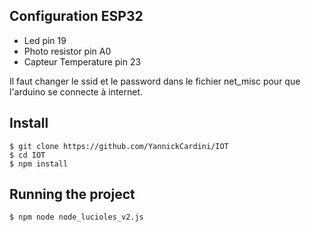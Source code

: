## Configuration ESP32

   - Led pin 19
   - Photo resistor pin A0
   - Capteur Temperature  pin 23
   
   Il faut changer le ssid et le password dans le fichier net_misc pour que l'arduino se connecte à internet.
    

## Install

    $ git clone https://github.com/YannickCardini/IOT
    $ cd IOT
    $ npm install

## Running the project

    $ npm node node_lucioles_v2.js


